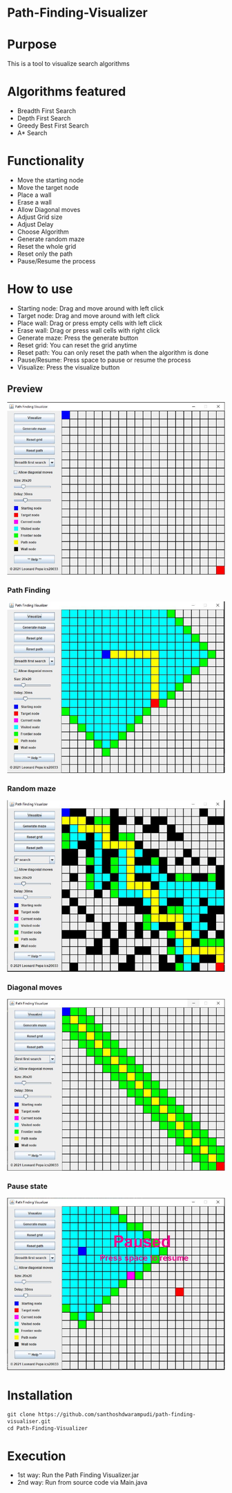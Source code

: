 # Path-Finding-Visualizer

# Purpose
This is a tool to visualize search algorithms

# Algorithms featured
* Breadth First Search
* Depth First Search
* Greedy Best First Search
* A* Search

# Functionality
* Move the starting node
* Move the target node
* Place a wall
* Erase a wall
* Allow Diagonal moves
* Adjust Grid size
* Adjust Delay
* Choose Algorithm
* Generate random maze
* Reset the whole grid
* Reset only the path
* Pause/Resume the process

# How to use
* Starting node: Drag and move around with left click
* Target node: Drag and move around with left click
* Place wall: Drag or press empty cells with left click
* Erase wall: Drag or press wall cells with right click
* Generate maze: Press the generate button
* Reset grid: You can reset the grid anytime
* Reset path: You can only reset the path when the algorithm is done
* Pause/Resume: Press space to pause or resume the process
* Visualize: Press the visualize button

## Preview
![preview-image](https://github.com/santhoshdwarampudi/path-finding-visualiser/blob/main/screenshots/screenshot1.JPG)

### Path Finding
![preview-image](https://github.com/santhoshdwarampudi/path-finding-visualiser/blob/main/screenshots/screenshot2.JPG)

### Random maze
![preview-image](https://github.com/santhoshdwarampudi/path-finding-visualiser/blob/main/screenshots/screenshot3.JPG)

### Diagonal moves
![preview-image](https://github.com/santhoshdwarampudi/path-finding-visualiser/blob/main/screenshots/screenshot4.JPG)

### Pause state
![preview-image](https://github.com/santhoshdwarampudi/path-finding-visualiser/blob/main/screenshots/screenshot5.JPG)


# Installation
```terminal
git clone https://github.com/santhoshdwarampudi/path-finding-visualiser.git
cd Path-Finding-Visualizer
```

# Execution
* 1st way: Run the Path Finding Visualizer.jar
* 2nd way: Run from source code via Main.java 
